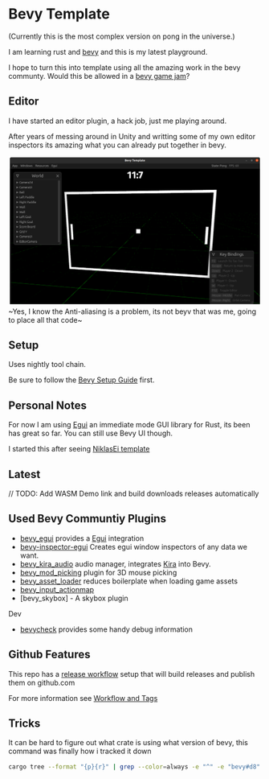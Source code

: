 # Bevy Template

(Currently this is the most complex version on pong in the universe.)

I am learning rust and [bevy](https://github.com/bevyengine/bevy) and this is my latest playground.

I hope to turn this into template using all the amazing work in the bevy communty. Would this be allowed in a [bevy game jam](https://github.com/bevyengine/bevy/discussions/2364)?

## Editor

I have started an editor plugin, a hack job, just me playing around.

After years of messing around in Unity and writting some of my own editor inspectors its amazing what you can already put together in bevy.

![Editor Example](docs/images/editor.png)
~Yes, I know the Anti-aliasing is a problem, its not beyv that was me, going to place all that code~

## Setup

Uses nightly tool chain.

Be sure to follow the [Bevy Setup Guide](https://bevyengine.org/learn/book/getting-started/setup/) first.

## Personal Notes

For now I am using [Egui](https://github.com/emilk/egui) an immediate mode GUI library for Rust, its been has great so far.  You can still use Bevy UI though.

I started this after seeing [NiklasEi template](https://github.com/NiklasEi/bevy_game_template)
## Latest

// TODO: Add WASM Demo link and build downloads releases automatically

## Used Bevy Communtiy Plugins

* [bevy_egui](https://github.com/mvlabat/bevy_egui) provides a [Egui](https://github.com/emilk/egui) integration
* [bevy-inspector-egui](https://github.com/jakobhellermann/bevy-inspector-egui) Creates egui window inspectors of any data we want.
* [bevy_kira_audio](https://github.com/NiklasEi/bevy_kira_audio) audio  manager, integrates [Kira](https://github.com/tesselode/kira/) into Bevy.
* [bevy_mod_picking](https://github.com/aevyrie/bevy_mod_picking) plugin for 3D mouse picking
* [bevy_asset_loader](https://github.com/NiklasEi/bevy_asset_loader) reduces boilerplate when loading game assets
* [bevy_input_actionmap](https://github.com/lightsoutgames/bevy_input_actionmap)
* [bevy_skybox] - A skybox plugin

Dev

* [bevycheck](https://github.com/jakobhellermann/bevycheck) provides some handy debug information
## Github Features

This repo has a [release workflow](.github/workflows/release.yaml) setup that will build releases and publish them on github.com

For more information see [Workflow and Tags](docs/workflows.md)

## Tricks

It can be hard to figure out what crate is using what version of bevy, this command was finally how i tracked it down

```bash
cargo tree --format "{p}{r}" | grep --color=always -e "^" -e "bevy#d8"
```
